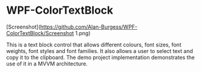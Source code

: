 # WPF-ColorTextBlock

[Screenshot](https://github.com/Alan-Burgess/WPF-ColorTextBlock/Screenshot 1.png)

This is a text block control that allows different colours, font sizes, font weights, font styles and font families. It also allows a user to select text and copy it to the clipboard.
The demo project implementation demonstrates the use of it in a MVVM architecture.
